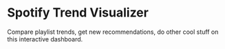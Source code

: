 # Spotify Trend Visualizer
Compare playlist trends, get new recommendations, do other cool stuff on this interactive dashboard.
